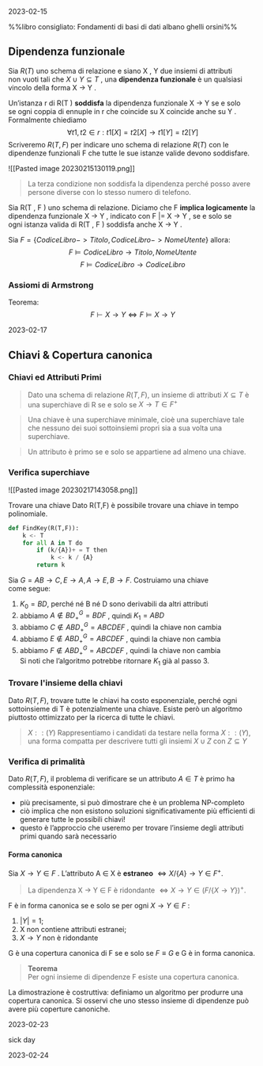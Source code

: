2023-02-15

%%libro consigliato: Fondamenti di basi di dati albano ghelli orsini%%

## Dipendenza funzionale 

Sia $R(T)$ uno schema di relazione e siano X , Y due insiemi di attributi  
non vuoti tali che $X \cup Y \subseteq T$ , una **dipendenza funzionale** è un qualsiasi  
vincolo della forma X → Y .

Un’istanza r di R(T ) **soddisfa** la dipendenza funzionale X → Y se e solo  
se ogni coppia di ennuple in r che coincide su X coincide anche su Y .  
Formalmente chiediamo $$\forall t1, t2 \in r : t1[X ] = t2[X ] \rightarrow t1[Y ] = t2[Y ]$$
Scriveremo $R(T,F)$ per indicare uno schema di relazione $R(T)$ con le dipendenze funzionali F che tutte le sue istanze valide devono soddisfare. 

![[Pasted image 20230215130119.png]]

> La terza condizione non soddisfa la dipendenza perché posso avere persone diverse con lo stesso numero di telefono. 


Sia R(T , F ) uno schema di relazione. Diciamo che F **implica logicamente** 
la dipendenza funzionale X → Y , indicato con F |= X → Y , se e solo se  
ogni istanza valida di R(T , F ) soddisfa anche X → Y .

Sia $F = \{  CodiceLibro -> Titolo, CodiceLibro -> NomeUtente \}$ allora: 
$$F \models CodiceLibro \rightarrow Titolo,NomeUtente$$
$$F \models CodiceLibro \rightarrow CodiceLibro$$

### Assiomi di Armstrong 

Teorema:
$$F \vdash X \rightarrow Y \iff F \models X \rightarrow Y$$



2023-02-17

## Chiavi & Copertura canonica


### Chiavi ed Attributi Primi  
  
> Dato una schema di relazione $R(T , F )$, un insieme di attributi $X \subseteq T$ è una superchiave di R se e solo se $X \rightarrow T \in F^{+}$

> Una chiave è una superchiave minimale, cioè una superchiave tale che nessuno dei suoi sottoinsiemi propri sia a sua volta una superchiave.  
  
> Un attributo è primo se e solo se appartiene ad almeno una chiave.


### Verifica superchiave

![[Pasted image 20230217143058.png]]

Trovare una chiave
Dato R(T,F) è possibile trovare una chiave in tempo polinomiale. 
```python
def FindKey(R(T,F)):
	k <- T
	for all A in T do
		if (k/{A})+ = T then
			k <- k / {A}
		return k
```

Sia $G = {AB → C , E → A, A → E , B → F }$. Costruiamo una chiave  
come segue:  
1. $K_0 = BD$, perché né B né D sono derivabili da altri attributi  
2. abbiamo $A \notin BD_{+}^{G} = BDF$ , quindi $K_1 = ABD$  
3. abbiamo $C \notin ABD_{+}^{G} = ABCDEF$ , quindi la chiave non cambia  
4. abbiamo $E \notin ABD_{+}^{G} = ABCDEF$ , quindi la chiave non cambia  
5. abbiamo $F \notin ABD_{+}^{G} = ABCDEF$ , quindi la chiave non cambia  
Si noti che l’algoritmo potrebbe ritornare $K_1$ già al passo 3.

### Trovare l'insieme della chiavi

Dato $R(T , F )$, trovare tutte le chiavi ha costo esponenziale, perché ogni  
sottoinsieme di T è potenzialmente una chiave. Esiste però un algoritmo  
piuttosto ottimizzato per la ricerca di tutte le chiavi.

> $X :: (Y)$
> Rappresentiamo i candidati da testare nella forma $X :: (Y )$, una forma compatta per descrivere tutti gli insiemi $X \cup Z$ con $Z \subseteq Y$


### Verifica di primalità 

Dato $R(T , F )$, il problema di verificare se un attributo $A \in T$ è primo ha  
complessità esponenziale:  
- più precisamente, si può dimostrare che è un problema NP-completo  
- ciò implica che non esistono soluzioni significativamente più efficienti di generare tutte le possibili chiavi!  
- questo è l’approccio che useremo per trovare l’insieme degli attributi primi quando sarà necessario

#### Forma canonica

Sia $X \rightarrow Y \in F$ . L’attributo A ∈ X è **estraneo**  $\iff X / \{A\} \rightarrow Y \in F^{+}$.  
  
> La dipendenza X → Y ∈ F è ridondante $\iff X → Y \in (F / \{X → Y \})^{+}$.  
  
F è in forma canonica se e solo se per ogni $X \rightarrow Y \in F$ :  
1. $|Y | = 1$;  
2. X non contiene attributi estranei;  
3. $X → Y$ non è ridondante

G è una copertura canonica di F se e solo se $F \equiv G$ e G è in forma canonica.  

> **Teorema**  
> Per ogni insieme di dipendenze F esiste una copertura canonica.  

La dimostrazione è costruttiva: definiamo un algoritmo per produrre una  
copertura canonica. Si osservi che uno stesso insieme di dipendenze può  
avere più coperture canoniche.

2023-02-23

sick day 

2023-02-24

